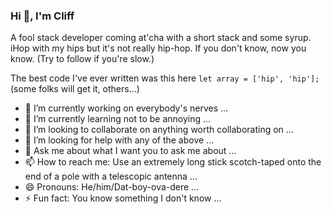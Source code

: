 ### Hi 👋, I'm Cliff
A fool stack developer coming at'cha with a short stack and some syrup. iHop with my hips but it's not really hip-hop. If you don't know, now you know. (Try to follow if you're slow.)

The best code I've ever written was this here
`let array = ['hip', 'hip'];`
(some folks will get it, others...)

- 🔭 I’m currently working on everybody's nerves ...
- 🌱 I’m currently learning not to be annoying ...
- 👯 I’m looking to collaborate on anything worth collaborating on ...
- 🤔 I’m looking for help with any of the above ...
- 💬 Ask me about what I want you to ask me about ...
- 📫 How to reach me: Use an extremely long stick scotch-taped onto the end of a pole with a telescopic antenna ...
- 😄 Pronouns: He/him/Dat-boy-ova-dere ...
- ⚡ Fun fact: You know something I don't know ...

<!--START_SECTION:waka-->
<!--END_SECTION:waka-->

